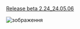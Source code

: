 
 [Release beta 2.24_24.05.06](https://github.com/vitaliimur/NESTer2/releases/tag/NESTer2.24_24.05.06_beta)


![зображення](https://github.com/vitaliimur/NESTer2/assets/48731980/35ed809d-3537-4e4e-ab69-408032a7e8eb)

